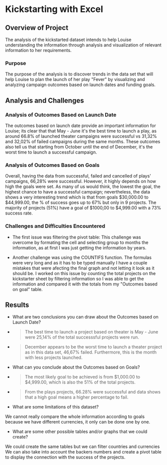 # Kickstarting with Excel

## Overview of Project
The analysis of the kickstarted dataset intends to help Louise understanding the information through analysis and visualization of relevant information to her requirements.

### Purpose

The purpose of the analysis is to discover trends in the data set that will help Louise to plan the launch of her play "Fever" by visualizing and analyzing campaign outcomes based on launch dates and funding goals. 

## Analysis and Challenges

### Analysis of Outcomes Based on Launch Date

The outcomes based on launch date provide an important information for Louise; its clear that that May - June it's the best time to launch a play, as around 66.8% of launched theater campaigns were successful vs 31,32% and 32,02% of failed campaigns during the same months. These outcomes also tell us that starting from October until the end of December, it's the worst time to launch a successful campaign. 

### Analysis of Outcomes Based on Goals

Overall, having the data from successful, failed and cancelled of plays' campaigns, 66,28% were successful. However, it highly depends on how high the goals were set. As many of us would think, the lowest the goal, the highest chance to have a successful campaign; nevertheless, the data shows a very interesting trend which is that from goals $30,000.00 to $44,999.00, the % of success goes up to 67% but only in 9 projects. The majority of projects (51%) have a goal of $1000,00 to $4,999.00 with a 73% success rate.

### Challenges and Difficulties Encountered

- The first issue was filtering the pivot table: This challenge was overcome by formating the cell and selecting group to months the information, as at first I was just getting the information by years. 

- Another challenge was using the COUNTIFS function. The formulas were very long and as it has to be typed manually I have a couple mistakes that were afecting the final graph and not letting it look as it should be. I worked on this issue by counting the total projects on the kickstarter sheet by filtering information so I was able to get the information and compared it with the totals from my "Outcomes based on goal" table.

## Results

- What are two conclusions you can draw about the Outcomes based on Launch Date?

- > The best time to launch a project based on theater is May - June were 25,14% of the total successsful projects were run. 
- > December appears to be the worst time to launch a theater project as in this data set, 46,67% failed. Furthermore, this is the month with less projects launched. 

- What can you conclude about the Outcomes based on Goals?

- > The most likely goal to be achieved is from $1,000.00 to $4,999.00, which is also the 51% of the total projects.
- > From the plays projects, 66.28% were successful and data shows that a high goal means a higher percentage to fail.

- What are some limitations of this dataset?

We cannot really compare the whole information according to goals because we have different currencies, it only can be done one by one.



- What are some other possible tables and/or graphs that we could create? 

We could create the same tables but we can filter countries and currencies 
We can also take into account the backers numbers and create a pivot table to display the connection with the success of the projects.

